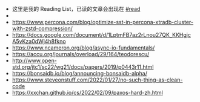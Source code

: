 - 这里是我的 Reading List，已读的文章会出现在 [#read]([[read]])
-
- https://www.percona.com/blog/optimize-sst-in-percona-xtradb-cluster-with-zstd-compression/
- https://docs.google.com/document/d/1LptmFB7az2rLnou27QK_KKHgjcA5vKza0dWj4h8fkno
- https://www.ncameron.org/blog/async-io-fundamentals/
- https://accu.org/journals/overload/29/164/teodorescu/
- http://www.open-std.org/jtc1/sc22/wg21/docs/papers/2019/p0443r11.html
- https://bonsaidb.io/blog/announcing-bonsaidb-alpha/
- https://www.steveonstuff.com/2022/01/27/no-such-thing-as-clean-code
- https://xxchan.github.io/cs/2022/02/09/paxos-hard-zh.html